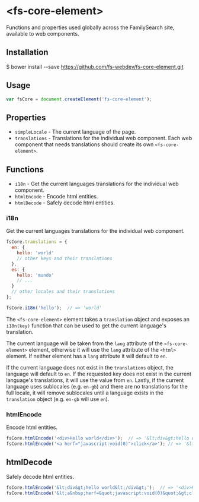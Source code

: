 # \<fs-core-element\>

Functions and properties used globally across the FamilySearch site, available to web components.

## Installation

$ bower install --save https://github.com/fs-webdev/fs-core-element.git

## Usage

```js
var fsCore = document.createElement('fs-core-element');
```

## Properties

* `simpleLocale` - The current language of the page.
* `translations` - Translations for the individual web component. Each web component that needs translations should create its own `<fs-core-element>`.

## Functions

* `i18n` - Get the current languages translations for the individual web component.
* `htmlEncode` - Encode html entities.
* `htmlDecode` - Safely decode html entities.

### i18n

Get the current languages translations for the individual web component.

```js
fsCore.translations = {
  en: {
    hello: 'world'
    // other keys and their translations
  },
  es: {
    hello: 'mundo'
    // ...
  }
  // other locales and their translations
};

fsCore.i18n('hello');  // => 'world'
```

The `<fs-core-element>` element takes a `translation` object and exposes an `i18n(key)` function that can be used to get the current language's translation.

The current language will be taken from the `lang` attribute of the `<fs-core-element>` element, otherwise it will use the `lang` attribute of the `<html>` element. If neither element has a `lang` attribute it will default to `en`.

If the current language does not exist in the `translations` object, the language will default to `en`. If the requested key does not exist in the current language's translations, it will use the value from `en`. Lastly, if the current language uses sublocales (e.g. `en-gb`) and there are no translations for the full locale, it will remove sublocales until a language exists in the `translation` object (e.g. `en-gb` will use `en`).

### htmlEncode

Encode html entities.

```js
fsCore.htmlEncode('<div>Hello world</div>');  // => '&lt;div&gt;hello world&lt;/div&gt;'
fsCore.htmlEncode('<a herf="javascript:void(0)">click</a>'); // => '&lt;a&nbsp;herf=&quot;javascript:void(0)&quot;&gt;click&lt;/a&gt;'
```

## htmlDecode

Safely decode html entities.

```js
fsCore.htmlEncode('&lt;div&gt;hello world&lt;/div&gt;');  // => '<div>Hello world</div>'
fsCore.htmlEncode('&lt;a&nbsp;herf=&quot;javascript:void(0)&quot;&gt;click&lt;/a&gt;'); // => '<a herf="javascript:void(0)">click</a>'
```